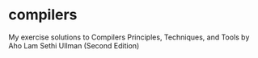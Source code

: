 compilers
=========

My exercise solutions to Compilers Principles, Techniques, and Tools by Aho Lam Sethi Ullman (Second Edition)
